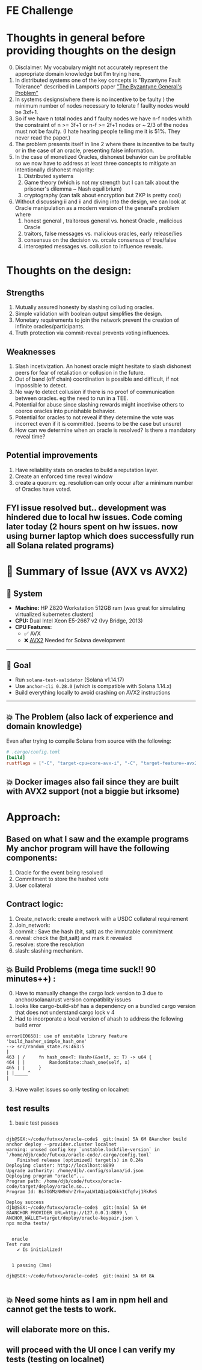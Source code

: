 # FE Challenge

# Thoughts in general before providing thoughts on the design
0. Disclaimer. My vocabulary might not accurately represent the appropriate domain knowledge but I'm trying here. 
1. In distributed systems one of the key concepts is "Byzantyne Fault Tolerance" described in Lamports paper ["The Byzantyne General's Problem"](https://dl.acm.org/doi/10.1145/357172.357176)
2. In systems designs(where there is no incentive to be faulty ) the minimum number of nodes necessary to tolerate f faullty nodes would be 3xf+1.
3. So if we have n total nodes and f faulty nodes we have n-f nodes whith the constraint of n >= 3f+1 or n-f >= 2f+1 nodes  or ~ 2/3 of the nodes must not be faulty. (I hate hearing people telling me it is 51%. They never read the paper.)
4. The problem presents itself in line 2 where there is incentive to be faulty or in the case of an oracle, presenting false information.
5. In the case of monetized Oracles, dishonest behavior can be profitable so we now have to address at least three concepts to mitigate an intentionally dishonest majority:   
   1. Distributed systems 
   2. Game theory (which is not my strength but I can talk about the prisoner's dilemma ~ Nash equilibrium)
   3. cryptography (can talk about encryption but ZKP is pretty cool)
6. Without discussing ii and ii and diving into the design, we can look at Oracle manipulation as a modern version of the general's problem where 
   1. honest general , traitorous general  vs.  honest Oracle , malicious Oracle
   2. traitors, false messages vs.  malicious oracles, early release/lies
   3. consensus on the decision  vs.   orcale consensus of true/false
   4. intercepted messages vs.  collusion to influence reveals.


# Thoughts on the design:
## Strengths
1. Mutually assured honesty by slashing colluding oracles.
2. Simple validation with boolean output simplifies the design.
3. Monetary requirements to join the network prevent the creation of infinite oracles/participants.
4. Truth protection via commit-reveal prevents voting influences. 


## Weaknesses
1. Slash incetivization. An honest oracle might hesitate to slash dishonest peers for fear of retaliation or collusion in the future.
2. Out of band (off chain) coordination is possible and difficult,  if not impossible to detect.
3. No way to detect collusion if there is no proof of communication between oracles. eg the need to run in a TEE. 
4. Potential for abuse since slashing rewards might incetivise others to coerce oracles into punishable behavior. 
5. Potential for oracles to not reveal if they determine the vote was incorrect even if it is committed. (seems to be the case but unsure)
6. How can we determine when an oracle is resolved? Is there a mandatory reveal time?

## Potential improvements
 1. Have reliability stats on oracles to build a reputation layer.
2. Create an enforced time reveal window
3. create a quorum: eg. resolution can only occur after a minimum number of Oracles have voted. 




## FYI issue resolved but.. development was hindered due to local hw issues.  Code coming later today (2 hours spent on hw issues.  now using burner laptop which does successfully run all Solana related programs)
# 🧩 Summary of Issue (AVX vs AVX2)

## 🔧 System
- **Machine:** HP Z820 Workstation 512GB ram (was great for simulating virtualized kubernetes clusters)
- **CPU:** Dual Intel Xeon E5-2667 v2 (Ivy Bridge, 2013)
- **CPU Features:**
   - ✅ AVX
   - ❌ [AVX2](https://en.wikipedia.org/wiki/Advanced_Vector_Extensions)  Needed for Solana development

---

## 🎯 Goal
- Run `solana-test-validator` (Solana v1.14.17)
- Use `anchor-cli 0.28.0` (which is compatible with Solana 1.14.x)
- Build everything locally to avoid crashing on AVX2 instructions

---

## 💥 The Problem (also lack of experience and domain knowledge)
Even after trying to compile Solana from source with the following:

```toml
# .cargo/config.toml
[build]
rustflags = ["-C", "target-cpu=core-avx-i", "-C", "target-feature=-avx2"]

```
## 💥 Docker images also fail since they are built with AVX2 support  (not a biggie but irksome)


# Approach:
## Based on what I saw and the example programs My anchor program will have the following components:
1. Oracle for the event being resolved
2. Commitment to store the hashed vote
3. User collateral

## Contract logic:
1. Create_network:  create a network with a USDC collateral requirement
2. Join_network:  
3. commit : Save the hash (bit, salt) as the immutable commitment
4. reveal: check the (bit,salt) and mark it revealed
5. resolve:  store the resolution
6. slash:   slashing mechanism.



## 💥 Build Problems  (mega time suck!! 90 minutes++) : 
0. Have to manually change the cargo lock version to 3 due to anchor/solana/rust version compatiblity issues
1.   looks like cargo-build-sbf has a dependency on a bundled cargo version that does not understand cargo lock v 4
2. Had to incorporate a local version of ahash to address the following build error
```
error[E0658]: use of unstable library feature 'build_hasher_simple_hash_one'
--> src/random_state.rs:463:5
|
463 | /     fn hash_one<T: Hash>(&self, x: T) -> u64 {
464 | |         RandomState::hash_one(self, x)
465 | |     }
| |_____^
|
```
3. Have wallet issues  so only testing on localnet:

## test results
1. basic test passes
```

djb@SGX:~/code/futxxx/oracle-code$  git:(main) 5A 6M 8Aanchor build
anchor deploy --provider.cluster localnet
warning: unused config key `unstable.lockfile-version` in `/home/djb/code/futxxx/oracle-code/.cargo/config.toml`
    Finished release [optimized] target(s) in 0.24s
Deploying cluster: http://localhost:8899
Upgrade authority: /home/djb/.config/solana/id.json
Deploying program "oracle"...
Program path: /home/djb/code/futxxx/oracle-code/target/deploy/oracle.so...
Program Id: Bs7GGMzNW9nhrZrhxyaLW1AQiaQX6kk1CTqfvj1RkRvS

Deploy success
djb@SGX:~/code/futxxx/oracle-code$  git:(main) 5A 6M 8AANCHOR_PROVIDER_URL=http://127.0.0.1:8899 \
ANCHOR_WALLET=target/deploy/oracle-keypair.json \
npx mocha tests/


  oracle
Test runs
    ✔ Is initialized!


  1 passing (3ms)

djb@SGX:~/code/futxxx/oracle-code$  git:(main) 5A 6M 8A


```

## 💥 Need some hints  as I am in npm hell and cannot get the tests to work.


## will elaborate more on this. 


## will proceed with the UI once I can verify my tests (testing on  localnet)

